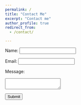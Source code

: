 ```yaml
---
permalink: /
title: "Contact Me"
excerpt: "Contact me"
author_profile: true
redirect_from: 
  - /contact/

---
```



<form action="https://formspree.io/sarthakdalal2807@gmail.com" method="POST">
  <label for="name">Name:</label>
  <input type="text" id="name" name="name" required>

  <label for="email">Email:</label>
  <input type="email" id="email" name="email" required>

  <label for="message">Message:</label>
  <textarea id="message" name="message" required></textarea>

  <button type="submit">Submit</button>
</form>